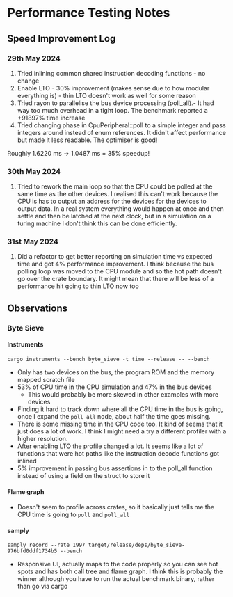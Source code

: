 # Performance Testing Notes

## Speed Improvement Log

### 29th May 2024

1. Tried inlining common shared instruction decoding functions - no change
2. Enable LTO - 30% improvement (makes sense due to how modular everything is) - thin LTO doesn't work as well for some reason
3. Tried rayon to parallelise the bus device processing (poll_all).- It had way too much overhead in a tight loop. The benchmark reported a +91897% time increase
4. Tried changing phase in CpuPeripheral::poll to a simple integer and pass integers around instead of enum references. It didn't affect performance but made it less readable. The optimiser is good!

Roughly 1.6220 ms -> 1.0487 ms = 35% speedup!

### 30th May 2024

1. Tried to rework the main loop so that the CPU could be polled at the same time as the other devices. I realised this can't work because the CPU is has to output an address for the devices for the devices to output data. In a real system everything would happen at once and then settle and then be latched at the next clock, but in a simulation on a turing machine I don't think this can be done efficiently.

### 31st May 2024

1. Did a refactor to get better reporting on simulation time vs expected time and got 4% performance improvement. I think because the bus polling loop was moved to the CPU module and so the hot path doesn't go over the crate boundary. It might mean that there will be less of a performance hit going to thin LTO now too

## Observations

### Byte Sieve

#### Instruments

```
cargo instruments --bench byte_sieve -t time --release -- --bench
```

- Only has two devices on the bus, the program ROM and the memory mapped scratch file
- 53% of CPU time in the CPU simulation and 47% in the bus devices
  - This would probably be more skewed in other examples with more devices
- Finding it hard to track down where all the CPU time in the bus is going, once I expand the `poll_all` node, about half the time goes missing.
- There is some missing time in the CPU code too. It kind of seems that it just does a lot of work. I think I might need a try a different profiler with a higher resolution.
- After enabling LTO the profile changed a lot. It seems like a lot of functions that were hot paths like the instruction decode functions got inlined
- 5% improvement in passing bus assertions in to the poll_all function instead of using a field on the struct to store it

#### Flame graph

- Doesn't seem to profile across crates, so it basically just tells me the CPU time is going to `poll` and `poll_all`

#### samply

```
samply record --rate 1997 target/release/deps/byte_sieve-976bfd0ddf1734b5 --bench
```

- Responsive UI, actually maps to the code properly so you can see hot spots and has both call tree and flame graph. I think this is probably the winner although you have to run the actual benchmark binary, rather than go via cargo
